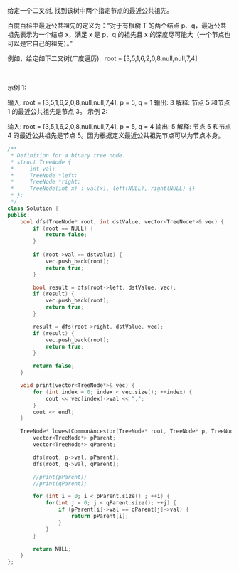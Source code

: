 给定一个二叉树, 找到该树中两个指定节点的最近公共祖先。

百度百科中最近公共祖先的定义为：“对于有根树 T 的两个结点 p、q，最近公共祖先表示为一个结点 x，满足 x 是 p、q 的祖先且 x 的深度尽可能大（一个节点也可以是它自己的祖先）。”

例如，给定如下二叉树(广度遍历):  root = [3,5,1,6,2,0,8,null,null,7,4]



 

示例 1:

输入: root = [3,5,1,6,2,0,8,null,null,7,4], p = 5, q = 1
输出: 3
解释: 节点 5 和节点 1 的最近公共祖先是节点 3。
示例 2:

输入: root = [3,5,1,6,2,0,8,null,null,7,4], p = 5, q = 4
输出: 5
解释: 节点 5 和节点 4 的最近公共祖先是节点 5。因为根据定义最近公共祖先节点可以为节点本身。

~~~cpp
/**
 * Definition for a binary tree node.
 * struct TreeNode {
 *     int val;
 *     TreeNode *left;
 *     TreeNode *right;
 *     TreeNode(int x) : val(x), left(NULL), right(NULL) {}
 * };
 */
class Solution {
public:
    bool dfs(TreeNode* root, int dstValue, vector<TreeNode*>& vec) {
        if (root == NULL) {
            return false;
        } 
        
        if (root->val == dstValue) {
            vec.push_back(root);
            return true;
        }

        bool result = dfs(root->left, dstValue, vec);
        if (result) {
            vec.push_back(root);
            return true;
        }

        result = dfs(root->right, dstValue, vec);
        if (result) {
            vec.push_back(root);
            return true;
        }

        return false;
    }

    void print(vector<TreeNode*>& vec) {
        for (int index = 0; index < vec.size(); ++index) {
            cout << vec[index]->val << ",";
        }
        cout << endl;
    }

    TreeNode* lowestCommonAncestor(TreeNode* root, TreeNode* p, TreeNode* q) {
        vector<TreeNode*> pParent;
        vector<TreeNode*> qParent;

        dfs(root, p->val, pParent);
        dfs(root, q->val, qParent);

        //print(pParent);
        //print(qParent);

        for (int i = 0; i < pParent.size() ; ++i) {
            for(int j = 0; j < qParent.size(); ++j) {
                if (pParent[i]->val == qParent[j]->val) {
                    return pParent[i];
                }
            }
        }

        return NULL;
    }
};
~~~